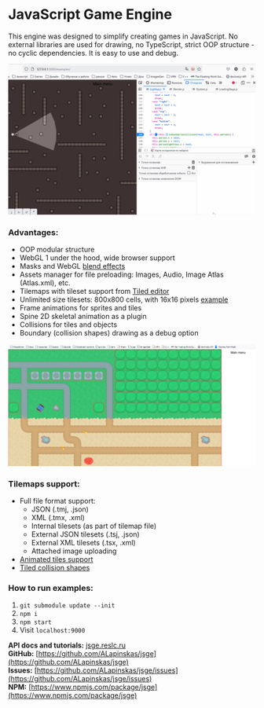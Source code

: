 # JavaScript Game Engine

This engine was designed to simplify creating games in JavaScript.
No external libraries are used for drawing, no TypeScript, strict OOP structure - no cyclic dependencies. It is easy to use and debug.

![Alt text](Debug.gif?raw=true "Title")

### Advantages:
* OOP modular structure
* WebGL 1 under the hood, wide browser support
* Masks and WebGL [blend effects](https://developer.mozilla.org/en-US/docs/Web/API/WebGLRenderingContext/blendFunc)
* Assets manager for file preloading: Images, Audio, Image Atlas (Atlas.xml), etc.
* Tilemaps with tileset support from [Tiled editor](https://www.mapeditor.org)
* Unlimited size tilesets: 800x800 cells, with 16x16 pixels [example](https://codepen.io/yaalfred/pen/zYegGGb)
* Frame animations for sprites and tiles
* Spine 2D skeletal animation as a plugin
* Collisions for tiles and objects
* Boundary (collision shapes) drawing as a debug option

![Boundaries draw](boundaries_draw.png?raw=true "Boundaries draw")

### Tilemaps support:
* Full file format support:
  - JSON (.tmj, .json)
  - XML (.tmx, .xml)
  - Internal tilesets (as part of tilemap file)
  - External JSON tilesets (.tsj, .json)
  - External XML tilesets (.tsx, .xml)
  - Attached image uploading
* [Animated tiles support](https://doc.mapeditor.org/en/stable/manual/editing-tilesets/#tile-animation-editor)
* [Tiled collision shapes](https://doc.mapeditor.org/en/stable/manual/editing-tilesets/#tile-collision-editor)

### How to run examples:
1. `git submodule update --init`
2. `npm i`
3. `npm start`
4. Visit `localhost:9000`

**API docs and tutorials:** [jsge.reslc.ru](https://jsge.reslc.ru)  
**GitHub:** [https://github.com/ALapinskas/jsge](https://github.com/ALapinskas/jsge)  
**Issues:** [https://github.com/ALapinskas/jsge/issues](https://github.com/ALapinskas/jsge/issues)  
**NPM:** [https://www.npmjs.com/package/jsge](https://www.npmjs.com/package/jsge)